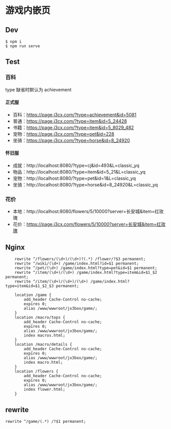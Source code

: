 # 游戏内嵌页

## Dev
```
$ npm i
$ npm run serve
```

## Test
### 百科
type 缺省时默认为 achievement

#### 正式服
- 百科：https://page.j3cx.com/?type=achievement&id=5081
- 普通：https://page.j3cx.com/?type=item&id=5_24428  
- 书籍：https://page.j3cx.com/?type=item&id=5_8029_482  
- 宠物：https://page.j3cx.com/?type=pet&id=228
- 坐骑：https://page.j3cx.com/?type=horse&id=8_24920

#### 怀旧服
- 成就：http://localhost:8080/?type=cj&id=493&L=classic_yq
- 物品：http://localhost:8080/?type=item&id=5_21&L=classic_yq
- 宠物：http://localhost:8080/?type=pet&id=1&L=classic_yq
- 坐骑：http://localhost:8080/?type=horse&id=8_24920&L=classic_yq


### 花价
- 本地：http://localhost:8080/flowers/5/10000?server=长安城&item=红玫瑰
- 花价：https://page.j3cx.com/flowers/5/10000?server=长安城&item=红玫瑰

## Nginx
```
    rewrite ^/flowers/(\d+)/(\d+)?(.*) /flower/?$3 permanent;
    rewrite ^/wiki/(\d+) /game/index.html?id=$1 permanent;
    rewrite ^/pet/(\d+) /game/index.html?type=pet&id=$1 permanent;
    rewrite ^/item/(\d+)/(\d+) /game/index.html?type=item&id=$1_$2 permanent;
    rewrite ^/item/(\d+)/(\d+)/(\d+) /game/index.html?type=item&id=$1_$2_$3 permanent;

    location /game {
        add_header Cache-Control no-cache;
        expires 0;
        alias /www/wwwroot/jx3box/game/;
    }
    location /macro/tops {
        add_header Cache-Control no-cache;
        expires 0;
        alias /www/wwwroot/jx3box/game/;
        index macros.html;
    }
    location /macro/details {
        add_header Cache-Control no-cache;
        expires 0;
        alias /www/wwwroot/jx3box/game/;
        index macro.html;
    }
    location /flowers {
        add_header Cache-Control no-cache;
        expires 0;
        alias /www/wwwroot/jx3box/game/;
        index flower.html;
    }
```

## rewrite
```
rewrite ^/game/(.*) /?$1 permanent;
```
